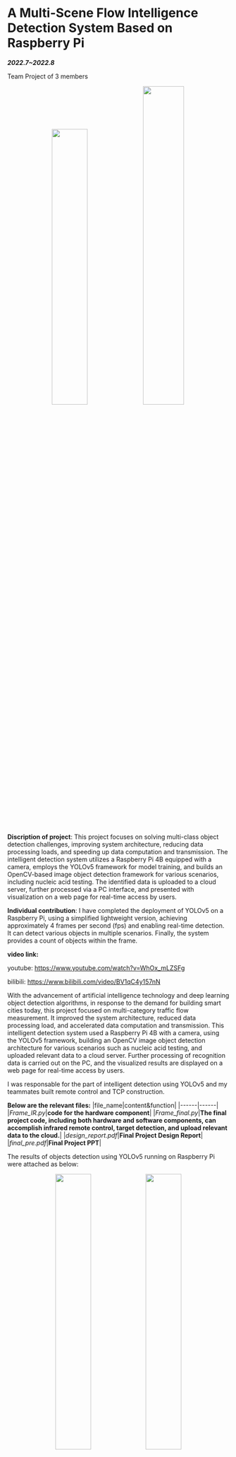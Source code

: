 # A Multi-Scene Flow Intelligence Detection System Based on Raspberry Pi

**_2022.7~2022.8_**

Team Project of 3 members

<div align=center> <img src="https://github.com/anOrangeCat1/projects_sustech/assets/99580008/9e0a970d-5965-4909-8ed8-4957eac7f6c0" width="40%" height="40%"/> <img src="https://github.com/anOrangeCat1/projects_sustech/assets/99580008/472ea16d-5e3b-4d1a-b92e-a9349f10acc9" width="43%" height="43%"/> </div>

**Discription of project**: This project focuses on solving multi-class object detection challenges, improving system architecture, reducing data processing loads, and speeding up data computation and transmission. The intelligent detection system utilizes a Raspberry Pi 4B equipped with a camera, employs the YOLOv5 framework for model training, and builds an OpenCV-based image object detection framework for various scenarios, including nucleic acid testing. The identified data is uploaded to a cloud server, further processed via a PC interface, and presented with visualization on a web page for real-time access by users.

**Individual contribution**: I have completed the deployment of YOLOv5 on a Raspberry Pi, using a simplified lightweight version, achieving approximately 4 frames per second (fps) and enabling real-time detection. It can detect various objects in multiple scenarios. Finally, the system provides a count of objects within the frame.

**video link:**

youtube: https://www.youtube.com/watch?v=WhOx_mLZSFg

bilibili: https://www.bilibili.com/video/BV1qC4y157nN

With the advancement of artificial intelligence technology and deep learning object detection algorithms, in response to the demand for building smart cities today, 
this project focused on multi-category traffic flow measurement. It improved the system architecture, reduced data processing load, and accelerated data computation and transmission.
This intelligent detection system used a Raspberry Pi 4B with a camera, using the YOLOv5 framework, building an OpenCV image object detection architecture for various scenarios 
such as nucleic acid testing, and uploaded relevant data to a cloud server. Further processing of recognition data is carried out on the PC, and the visualized results are displayed on a web page for real-time access by users.

I was responsable for the part of intelligent detection using YOLOv5 and my teammates built remote control and TCP construction.

**Below are the relevant files:**
|file_name|content&function|
|------|------|
|_Frame_IR.py_|**code for the hardware component**|
|_Frame_final.py_|**The final project code, including both hardware and software components, can accomplish infrared remote control, target detection, and upload relevant data to the cloud.**|
|_design_report.pdf_|**Final Project Design Report**|
|_final_pre.pdf_|**Final Project PPT**|


The results of objects detection using YOLOv5 running on Raspberry Pi were attached as below:

<div align=center>
   <img src="https://github.com/anOrangeCat1/projects_sustech/assets/99580008/82e2e889-efb9-43dc-afb5-36bb37547b04" width="40%" height="40%"/>
  <img src="https://github.com/anOrangeCat1/projects_sustech/assets/99580008/c44e9772-a360-4377-b259-c1f1a149c495" width="40%" height="40%"/>
  <img src="https://github.com/anOrangeCat1/projects_sustech/assets/99580008/a1fdee4f-d108-4c5b-9a0e-b5d759230a1e" width="40%" height="40%"/>
 
</div>








